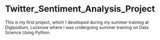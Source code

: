 # Twitter_Sentiment_Analysis_Project
This is my first project, which I developed during my summer training at Digipodium, Lucknow where I was undergoing summer training on Data Science Using Python.

